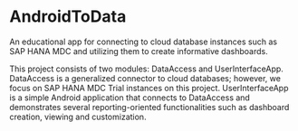 # AndroidToData
An educational app for connecting to cloud database instances such as SAP HANA MDC and utilizing them to create informative dashboards.

This project consists of two modules: DataAccess and UserInterfaceApp. DataAccess is a generalized connector to cloud databases;
however, we focus on SAP HANA MDC Trial instances on this project. UserInterfaceApp is a simple Android application that connects to DataAccess
and demonstrates several reporting-oriented functionalities such as dashboard creation, viewing and customization.




